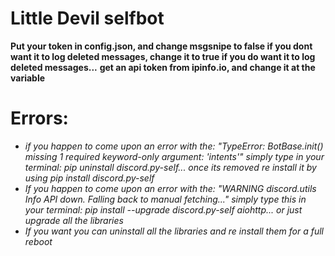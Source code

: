 # Little Devil selfbot

**Put your token in config.json, and change msgsnipe to false if you dont want it to log deleted messages, change it to true if you do want it to log deleted messages...**
**get an api token from ipinfo.io, and change it at the variable**

# Errors:
- *if you happen to come upon an error with the: "TypeError: BotBase.init() missing 1 required keyword-only argument: 'intents'" simply type in your terminal: pip uninstall discord.py-self... once its removed re install it by using pip install discord.py-self*
- *If you happen to come upon an error with the: "WARNING  discord.utils Info API down. Falling back to manual fetching..." simply type this in your terminal: pip install --upgrade discord.py-self aiohttp... or just upgrade all the libraries*
- *If you want you can uninstall all the libraries and re install them for a full reboot*
